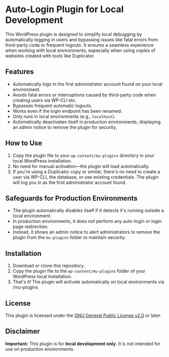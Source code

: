 # Auto-Login Plugin for Local Development

This WordPress plugin is designed to simplify local debugging by automatically logging in users and bypassing issues like fatal errors from third-party code or frequent logouts. It ensures a seamless experience when working with local environments, especially when using copies of websites created with tools like Duplicator.

## Features
- Automatically logs in the first administrator account found on your local environment.
- Avoids fatal errors or interruptions caused by third-party code when creating users via WP-CLI etc.
- Bypasses frequent automatic logouts.
- Works even if the login endpoint has been renamed.
- Only runs in local environments (e.g., `localhost`).
- Automatically deactivates itself in production environments, displaying an admin notice to remove the plugin for security.

## How to Use
1. Copy the plugin file to your `wp-content/mu-plugins` directory in your local WordPress installation.
2. No need for manual activation—the plugin will load automatically.
3. If you're using a Duplicator copy or similar, there's no need to create a user via WP-CLI, the database, or use existing credentials. The plugin will log you in as the first administrator account found.

## Safeguards for Production Environments
- The plugin automatically disables itself if it detects it's running outside a local environment.
- In production environments, it does not perform any auto-login or login page redirection.
- Instead, it shows an admin notice to alert administrators to remove the plugin from the `mu-plugins` folder to maintain security.

## Installation
1. Download or clone this repository.
2. Copy the plugin file to the `wp-content/mu-plugins` folder of your WordPress local installation.
3. That's it! The plugin will activate automatically on local environments via /mu-plugins

## License
This plugin is licensed under the [GNU General Public License v2.0](https://www.gnu.org/licenses/old-licenses/gpl-2.0.html) or later.

## Disclaimer
**Important:** This plugin is for **local development only**. It is not intended for use on production environments.
